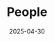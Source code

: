 ---
title: People
date: 2025-04-30

type: landing

sections:
  - block: people
    content:
      title: Meet the Team
      # Choose which groups/teams of users to display.
      #   Edit `user_groups` in each user's profile to add them to one or more of these groups.
      user_groups:
          - Group leader
          - Faculty & Principal
          - Researcher and Post Doctorate
          - Associate researcher
          - PhD Candidate
          - Principal Investigators
          - Researchers
          - Grad Students
          - Administration
          - Visitors
          - Alumni
      sort_by: Params.last_name
      sort_ascending: true
    design:
      show_interests: false
      show_role: true
      show_social: true


  - block: markdown
    content:
      title: Additional Team Members
      markdown: |
        **Graduated PhD:**  
         
        - Robert Skulstad  
        - Pierre Major  
        - Lars Ivar Hatledal  
        - Thiago Gabriel Monteiro  
        - Xu Cheng  
        - André Listou Ellefsen  
        - Yingguang Chu  
        - Cong Liu  
        - Filippo Sanfilippo  
        - Peihua Han  
        - Tongtong Wang  
        - Baiheng Wu  
        - Motoyasu Kanazawa  
        - Chunlin Wang  
        - Mingda Zhu  
        - Zizheng Liu

        **Alumni:**  
        
        - Shiyang Li  
        - Shuai Yuan  
        - Luman Zhao  
        - Feng Yue  
        - Yuxiang Deng  
        - Pedersen Birger Skogeng  
        - Wei Li  
        - Yueri Cai


---